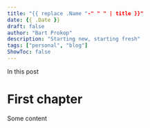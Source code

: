 ```yaml
---
title: "{{ replace .Name "-" " " | title }}"
date: {{ .Date }}
draft: false
author: "Bart Prokop"
description: "Starting new, starting fresh"
tags: ["personal", "blog"]
ShowToc: false
---
```


In this post

# First chapter

Some content
